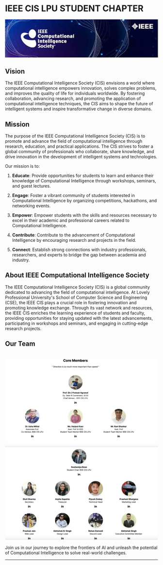 # IEEE CIS LPU STUDENT CHAPTER
<img src="https://github.com/ieee-lpu-cis/ieee-lpu-cis/blob/main/ieee%20cis.jpeg" alt="IEEE CIS" title="IEEE CIS SOCIETY" width=700 >

## Vision

The IEEE Computational Intelligence Society (CIS) envisions a world where computational intelligence empowers innovation, solves complex problems, and improves the quality of life for individuals worldwide. By fostering collaboration, advancing research, and promoting the application of computational intelligence techniques, the CIS aims to shape the future of intelligent systems and inspire transformative change in diverse domains.

## Mission

The purpose of the IEEE Computational Intelligence Society (CIS) is to promote and advance the field of computational intelligence through research, education, and practical applications. The CIS strives to foster a global community of professionals who collaborate, share knowledge, and drive innovation in the development of intelligent systems and technologies.

Our mission is to:

1. **Educate**: Provide opportunities for students to learn and enhance their knowledge of Computational Intelligence through workshops, seminars, and guest lectures.

2. **Engage**: Foster a vibrant community of students interested in Computational Intelligence by organizing competitions, hackathons, and networking events.

3. **Empower**: Empower students with the skills and resources necessary to excel in their academic and professional careers related to Computational Intelligence.

4. **Contribute**: Contribute to the advancement of Computational Intelligence by encouraging research and projects in the field.

5. **Connect**: Establish strong connections with industry professionals, researchers, and experts to bridge the gap between academia and industry.

## About IEEE Computational Intelligence Society

The IEEE Computational Intelligence Society (CIS) is a global community dedicated to advancing the field of computational intelligence. At Lovely Professional University's School of Computer Science and Engineering (CSE), the IEEE CIS plays a crucial role in fostering innovation and promoting knowledge exchange. Through its vast network and resources, the IEEE CIS enriches the learning experience of students and faculty, providing opportunities for staying updated with the latest advancements, participating in workshops and seminars, and engaging in cutting-edge research projects.

## Our Team
<br>
<img src="https://github.com/ieee-lpu-cis/ieee-lpu-cis/blob/main/Team%20Prof.png"  title="Core Members" >

<img src="https://github.com/ieee-lpu-cis/ieee-lpu-cis/blob/main/Team%20Members.png"  >




Join us in our journey to explore the frontiers of AI and unleash the potential of Computational Intelligence to solve real-world challenges.

---
